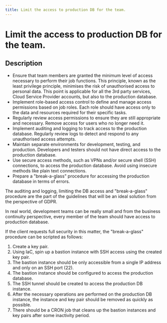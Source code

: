 ```yaml
---
title: Limit the access to production DB for the team.
---
```

# Limit the access to production DB for the team.
## Description
- Ensure that team members are granted the minimum level of access necessary to perform their job functions. This principle, known as the least privilege principle, minimises the risk of unauthorised access to personal data. This point is applicable for all the 3rd party services, Cloud Service Provider accounts, but also to the production database.
- Implement role-based access control to define and manage access permissions based on job roles. Each role should have access only to the data and resources required for their specific tasks.
- Regularly review access permissions to ensure they are still appropriate and necessary. Remove access for users who no longer need it.
- Implement auditing and logging to track access to the production database. Regularly review logs to detect and respond to any unauthorised access attempts.
- Maintain separate environments for development, testing, and production. Developers and testers should not have direct access to the production database.
- Use secure access methods, such as VPNs and/or secure shell (SSH) connections, to access the production database. Avoid using insecure methods like plain text connections.
- Prepare a "break-a-glass" procedure for accessing the production database in terms of errors.

The auditing and logging, limiting the DB access and "break-a-glass" procedure are the part of the guidelines that will be an ideal solution from the perspective of GDPR.

In real world, development teams can be really small and from the business continuity perspective, every member of the team should have access to production database.

If the client requests full security in this matter, the "break-a-glass" procedure can be scripted as follows:
1. Create a key pair.
2. Using IaC, spin up a bastion instance with SSH access using the created key pair.
3. The bastion instance should be only accessible from a single IP address and only on an SSH port (22).
4. The bastion instance should be configured to access the production database.
5. The SSH tunnel should be created to access the production DB instance.
6. After the necessary operations are performed on the production DB instance, the instance and key pair should be removed as quickly as possible.
7. There should be a CRON job that cleans up the bastion instances and key pairs after some inactivity period.